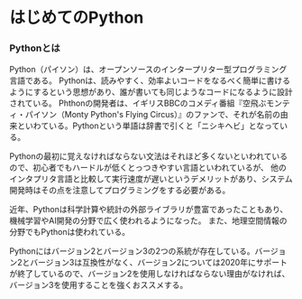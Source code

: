 はじめてのPython
===

### Pythonとは
Python（パイソン）は、オープンソースのインタープリター型プログラミング言語である。
Pythonは、読みやすく、効率よいコードをなるべく簡単に書けるようにするという思想があり、誰が書いても同じようなコードになるように設計されている。
Phthonの開発者は、イギリスBBCのコメディ番組『空飛ぶモンティ・パイソン（Monty Python's Flying Circus）』のファンで、それが名前の由来といわている。Pythonという単語は辞書で引くと「ニシキヘビ」となっている。

Pythonの最初に覚えなければならない文法はそれほど多くないといわれているので、初心者でもハードルが低くとっつきやすい言語といわれているが、
他のインタプリタ言語と比較して実行速度が遅いというデメリットがあり、システム開発時はその点を注意してプログラミングをする必要がある。

近年、Pythonは科学計算や統計の外部ライブラリが豊富であったこともあり、機械学習やAI開発の分野で広く使われるようになった。
また、地理空間情報の分野でもPythonは使われている。

Pythonにはバージョン2とバージョン3の2つの系統が存在している。バージョン2とバージョン3は互換性がなく、バージョン2については2020年にサポートが終了しているので、バージョン2を使用しなければならない理由がなければ、バージョン3を使用することを強くおススメする。
